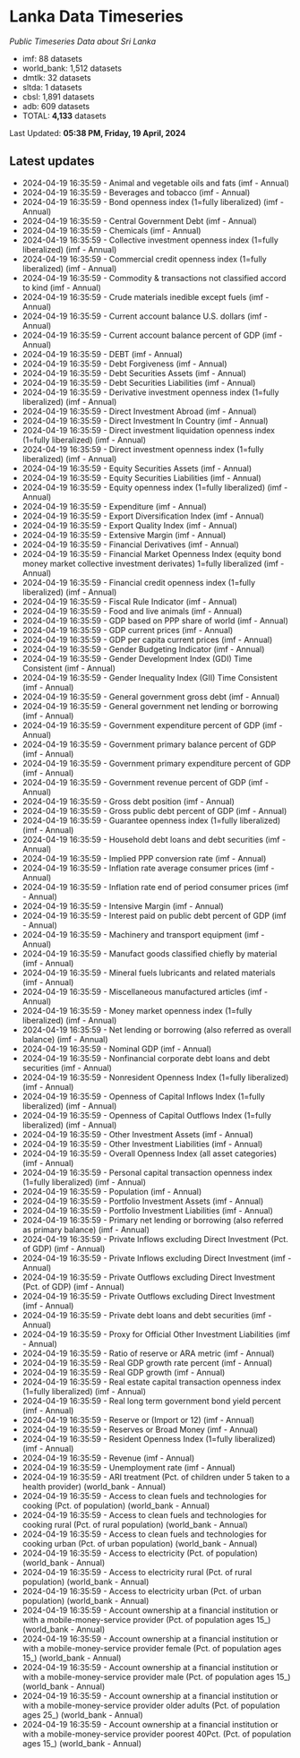 # Lanka Data Timeseries
*Public Timeseries Data about Sri Lanka*

* imf: 88 datasets
* world_bank: 1,512 datasets
* dmtlk: 32 datasets
* sltda: 1 datasets
* cbsl: 1,891 datasets
* adb: 609 datasets
* TOTAL: **4,133** datasets

Last Updated: **05:38 PM, Friday, 19 April, 2024**

## Latest updates

* 2024-04-19 16:35:59 - Animal and vegetable oils and fats (imf - Annual)
* 2024-04-19 16:35:59 - Beverages and tobacco (imf - Annual)
* 2024-04-19 16:35:59 - Bond openness index (1=fully liberalized) (imf - Annual)
* 2024-04-19 16:35:59 - Central Government Debt (imf - Annual)
* 2024-04-19 16:35:59 - Chemicals (imf - Annual)
* 2024-04-19 16:35:59 - Collective investment openness index (1=fully liberalized) (imf - Annual)
* 2024-04-19 16:35:59 - Commercial credit openness index (1=fully liberalized) (imf - Annual)
* 2024-04-19 16:35:59 - Commodity & transactions not classified accord to kind (imf - Annual)
* 2024-04-19 16:35:59 - Crude materials inedible except fuels (imf - Annual)
* 2024-04-19 16:35:59 - Current account balance U.S. dollars (imf - Annual)
* 2024-04-19 16:35:59 - Current account balance percent of GDP (imf - Annual)
* 2024-04-19 16:35:59 - DEBT (imf - Annual)
* 2024-04-19 16:35:59 - Debt Forgiveness (imf - Annual)
* 2024-04-19 16:35:59 - Debt Securities Assets (imf - Annual)
* 2024-04-19 16:35:59 - Debt Securities Liabilities (imf - Annual)
* 2024-04-19 16:35:59 - Derivative investment openness index (1=fully liberalized) (imf - Annual)
* 2024-04-19 16:35:59 - Direct Investment Abroad (imf - Annual)
* 2024-04-19 16:35:59 - Direct Investment In Country (imf - Annual)
* 2024-04-19 16:35:59 - Direct investment liquidation openness index (1=fully liberalized) (imf - Annual)
* 2024-04-19 16:35:59 - Direct investment openness index (1=fully liberalized) (imf - Annual)
* 2024-04-19 16:35:59 - Equity Securities Assets (imf - Annual)
* 2024-04-19 16:35:59 - Equity Securities Liabilities (imf - Annual)
* 2024-04-19 16:35:59 - Equity openness index (1=fully liberalized) (imf - Annual)
* 2024-04-19 16:35:59 - Expenditure (imf - Annual)
* 2024-04-19 16:35:59 - Export Diversification Index (imf - Annual)
* 2024-04-19 16:35:59 - Export Quality Index (imf - Annual)
* 2024-04-19 16:35:59 - Extensive Margin (imf - Annual)
* 2024-04-19 16:35:59 - Financial Derivatives (imf - Annual)
* 2024-04-19 16:35:59 - Financial Market Openness Index (equity bond money market collective investment derivates) 1=fully liberalized (imf - Annual)
* 2024-04-19 16:35:59 - Financial credit openness index (1=fully liberalized) (imf - Annual)
* 2024-04-19 16:35:59 - Fiscal Rule Indicator (imf - Annual)
* 2024-04-19 16:35:59 - Food and live animals (imf - Annual)
* 2024-04-19 16:35:59 - GDP based on PPP share of world (imf - Annual)
* 2024-04-19 16:35:59 - GDP current prices (imf - Annual)
* 2024-04-19 16:35:59 - GDP per capita current prices (imf - Annual)
* 2024-04-19 16:35:59 - Gender Budgeting Indicator (imf - Annual)
* 2024-04-19 16:35:59 - Gender Development Index (GDI) Time Consistent (imf - Annual)
* 2024-04-19 16:35:59 - Gender Inequality Index (GII) Time Consistent (imf - Annual)
* 2024-04-19 16:35:59 - General government gross debt (imf - Annual)
* 2024-04-19 16:35:59 - General government net lending or borrowing (imf - Annual)
* 2024-04-19 16:35:59 - Government expenditure percent of GDP (imf - Annual)
* 2024-04-19 16:35:59 - Government primary balance percent of GDP (imf - Annual)
* 2024-04-19 16:35:59 - Government primary expenditure percent of GDP (imf - Annual)
* 2024-04-19 16:35:59 - Government revenue percent of GDP (imf - Annual)
* 2024-04-19 16:35:59 - Gross debt position (imf - Annual)
* 2024-04-19 16:35:59 - Gross public debt percent of GDP (imf - Annual)
* 2024-04-19 16:35:59 - Guarantee openness index (1=fully liberalized) (imf - Annual)
* 2024-04-19 16:35:59 - Household debt loans and debt securities (imf - Annual)
* 2024-04-19 16:35:59 - Implied PPP conversion rate (imf - Annual)
* 2024-04-19 16:35:59 - Inflation rate average consumer prices (imf - Annual)
* 2024-04-19 16:35:59 - Inflation rate end of period consumer prices (imf - Annual)
* 2024-04-19 16:35:59 - Intensive Margin (imf - Annual)
* 2024-04-19 16:35:59 - Interest paid on public debt percent of GDP (imf - Annual)
* 2024-04-19 16:35:59 - Machinery and transport equipment (imf - Annual)
* 2024-04-19 16:35:59 - Manufact goods classified chiefly by material (imf - Annual)
* 2024-04-19 16:35:59 - Mineral fuels lubricants and related materials (imf - Annual)
* 2024-04-19 16:35:59 - Miscellaneous manufactured articles (imf - Annual)
* 2024-04-19 16:35:59 - Money market openness index (1=fully liberalized) (imf - Annual)
* 2024-04-19 16:35:59 - Net lending or borrowing (also referred as overall balance) (imf - Annual)
* 2024-04-19 16:35:59 - Nominal GDP (imf - Annual)
* 2024-04-19 16:35:59 - Nonfinancial corporate debt loans and debt securities (imf - Annual)
* 2024-04-19 16:35:59 - Nonresident Openness Index (1=fully liberalized) (imf - Annual)
* 2024-04-19 16:35:59 - Openness of Capital Inflows Index (1=fully liberalized) (imf - Annual)
* 2024-04-19 16:35:59 - Openness of Capital Outflows Index (1=fully liberalized) (imf - Annual)
* 2024-04-19 16:35:59 - Other Investment Assets (imf - Annual)
* 2024-04-19 16:35:59 - Other Investment Liabilities (imf - Annual)
* 2024-04-19 16:35:59 - Overall Openness Index (all asset categories) (imf - Annual)
* 2024-04-19 16:35:59 - Personal capital transaction openness index (1=fully liberalized) (imf - Annual)
* 2024-04-19 16:35:59 - Population (imf - Annual)
* 2024-04-19 16:35:59 - Portfolio Investment Assets (imf - Annual)
* 2024-04-19 16:35:59 - Portfolio Investment Liabilities (imf - Annual)
* 2024-04-19 16:35:59 - Primary net lending or borrowing (also referred as primary balance) (imf - Annual)
* 2024-04-19 16:35:59 - Private Inflows excluding Direct Investment (Pct. of GDP) (imf - Annual)
* 2024-04-19 16:35:59 - Private Inflows excluding Direct Investment (imf - Annual)
* 2024-04-19 16:35:59 - Private Outflows excluding Direct Investment (Pct. of GDP) (imf - Annual)
* 2024-04-19 16:35:59 - Private Outflows excluding Direct Investment (imf - Annual)
* 2024-04-19 16:35:59 - Private debt loans and debt securities (imf - Annual)
* 2024-04-19 16:35:59 - Proxy for Official Other Investment Liabilities (imf - Annual)
* 2024-04-19 16:35:59 - Ratio of reserve or ARA metric (imf - Annual)
* 2024-04-19 16:35:59 - Real GDP growth rate percent (imf - Annual)
* 2024-04-19 16:35:59 - Real GDP growth (imf - Annual)
* 2024-04-19 16:35:59 - Real estate capital transaction openness index (1=fully liberalized) (imf - Annual)
* 2024-04-19 16:35:59 - Real long term government bond yield percent (imf - Annual)
* 2024-04-19 16:35:59 - Reserve or (Import or 12) (imf - Annual)
* 2024-04-19 16:35:59 - Reserves or Broad Money (imf - Annual)
* 2024-04-19 16:35:59 - Resident Openness Index (1=fully liberalized) (imf - Annual)
* 2024-04-19 16:35:59 - Revenue (imf - Annual)
* 2024-04-19 16:35:59 - Unemployment rate (imf - Annual)
* 2024-04-19 16:35:59 - ARI treatment (Pct. of children under 5 taken to a health provider) (world_bank - Annual)
* 2024-04-19 16:35:59 - Access to clean fuels and technologies for cooking (Pct. of population) (world_bank - Annual)
* 2024-04-19 16:35:59 - Access to clean fuels and technologies for cooking rural (Pct. of rural population) (world_bank - Annual)
* 2024-04-19 16:35:59 - Access to clean fuels and technologies for cooking urban (Pct. of urban population) (world_bank - Annual)
* 2024-04-19 16:35:59 - Access to electricity (Pct. of population) (world_bank - Annual)
* 2024-04-19 16:35:59 - Access to electricity rural (Pct. of rural population) (world_bank - Annual)
* 2024-04-19 16:35:59 - Access to electricity urban (Pct. of urban population) (world_bank - Annual)
* 2024-04-19 16:35:59 - Account ownership at a financial institution or with a mobile-money-service provider (Pct. of population ages 15_) (world_bank - Annual)
* 2024-04-19 16:35:59 - Account ownership at a financial institution or with a mobile-money-service provider female (Pct. of population ages 15_) (world_bank - Annual)
* 2024-04-19 16:35:59 - Account ownership at a financial institution or with a mobile-money-service provider male (Pct. of population ages 15_) (world_bank - Annual)
* 2024-04-19 16:35:59 - Account ownership at a financial institution or with a mobile-money-service provider older adults (Pct. of population ages 25_) (world_bank - Annual)
* 2024-04-19 16:35:59 - Account ownership at a financial institution or with a mobile-money-service provider poorest 40Pct. (Pct. of population ages 15_) (world_bank - Annual)